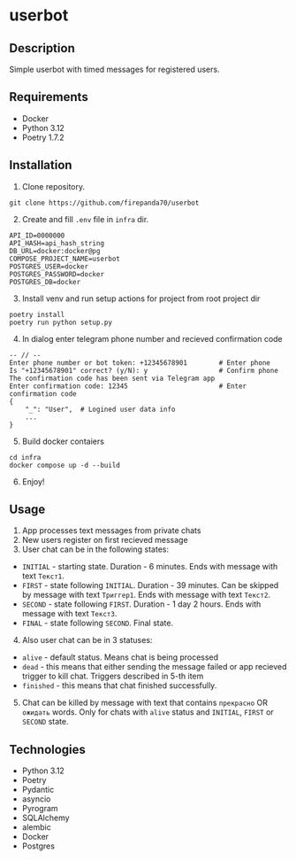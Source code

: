 # userbot

## Description
Simple userbot with timed messages for registered users.

## Requirements
 - Docker
 - Python 3.12
 - Poetry 1.7.2

## Installation
1. Clone repository.
```
git clone https://github.com/firepanda70/userbot
```
2. Create and fill ```.env``` file in ```infra``` dir.
```
API_ID=0000000
API_HASH=api_hash_string
DB_URL=docker:docker@pg
COMPOSE_PROJECT_NAME=userbot
POSTGRES_USER=docker
POSTGRES_PASSWORD=docker
POSTGRES_DB=docker
```
3. Install venv and run setup actions for project from root project dir
```
poetry install
poetry run python setup.py
```
4. In dialog enter telegram phone number and recieved confirmation code
```
-- // --
Enter phone number or bot token: +12345678901        # Enter phone
Is "+12345678901" correct? (y/N): y                  # Confirm phone
The confirmation code has been sent via Telegram app
Enter confirmation code: 12345                       # Enter confirmation code
{
    "_": "User",  # Logined user data info
    ...
}
```
5. Build docker contaiers
```
cd infra
docker compose up -d --build
```
6. Enjoy!

## Usage
1. App processes text messages from private chats
2. New users register on first recieved message
3. User chat can be in the following states:
  - ```INITIAL``` - starting state. Duration - 6 minutes. Ends with message with text ```Текст1```.
  - ```FIRST``` - state following ```INITIAL```. Duration - 39 minutes. Can be skipped by message with text ```Триггер1```. Ends with message with text ```Текст2```. 
  - ```SECOND``` - state following ```FIRST```. Duration - 1 day 2 hours. Ends with message with text ```Текст3```.
  - ```FINAL``` - state following ```SECOND```. Final state.
4. Also user chat can be in 3 statuses:
  - ```alive``` - default status. Means chat is being processed
  - ```dead``` - this means that either sending the message failed or app recieved trigger to kill chat. Triggers described in 5-th item
  - ```finished``` - this means that chat finished successfully.
5. Chat can be killed by message with text that contains ```прекрасно``` OR ```ожидать``` words. Only for chats with ```alive``` status and ```INITIAL```, ```FIRST``` or ```SECOND``` state.

## Technologies
- Python 3.12
- Poetry
- Pydantic
- asyncio
- Pyrogram
- SQLAlchemy
- alembic
- Docker
- Postgres
